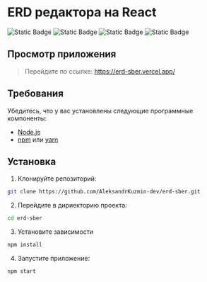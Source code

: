 # ERD редактора на React
![Static Badge](https://img.shields.io/badge/React-blue)
![Static Badge](https://img.shields.io/badge/JavaScript-yellow)
![Static Badge](https://img.shields.io/badge/HTML-orange)
![Static Badge](https://img.shields.io/badge/CSS-blue)


## Просмотр приложения
> Перейдите по ссылке: https://erd-sber.vercel.app/

## Требования

Убедитесь, что у вас установлены следующие программные компоненты:

- [Node.js](https://nodejs.org/)
- [npm](https://www.npmjs.com/) или [yarn](https://yarnpkg.com/)

## Установка

1. Клонируйте репозиторий:

```sh
git clone https://github.com/AleksandrKuzmin-dev/erd-sber.git
```

2. Перейдите в дириекторию проекта:

```sh
cd erd-sber
```

3. Установите зависимости 
```sh
npm install
```
4. Запустите приложение:

```sh
npm start
```